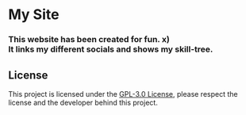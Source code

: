 # My Site

### This website has been created for fun. x)<br>It links my different socials and shows my skill-tree.

## License

This project is licensed under the [GPL-3.0 License](https://www.gnu.org/licenses/gpl-3.0.en.html), please respect the license and the
developer behind this project.
